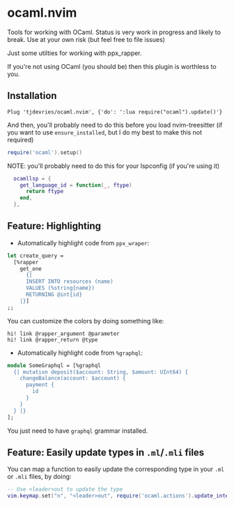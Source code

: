 # ocaml.nvim

Tools for working with OCaml.
Status is very work in progress and likely to break.
Use at your own risk (but feel free to file issues)

Just some utilties for working with ppx_rapper.

If you're not using OCaml (you should be) then this plugin is worthless to you.

## Installation

```vim
Plug 'tjdevries/ocaml.nvim', {'do': ':lua require("ocaml").update()'}
```

And then, you'll probably need to do this before you load nvim-treesitter
(if you want to use `ensure_installed`, but I do my best to make this not required)

```lua
require('ocaml').setup()
```


NOTE: you'll probably need to do this for your lspconfig (if you're using it)

```lua
  ocamllsp = {
    get_language_id = function(_, ftype)
      return ftype
    end,
  },
```

## Feature: Highlighting


- Automatically highlight code from `ppx_wraper`:

```ocaml
let create_query =
  [%rapper
    get_one
      {|
      INSERT INTO resources (name)
      VALUES (%string{name})
      RETURNING @int{id}
    |}]
;;
```

You can customize the colors by doing something like:

```vim
hi! link @rapper_argument @parameter
hi! link @rapper_return @type
```

- Automatically highlight code from `%graphql`:

```ocaml
module SomeGraphql = [%graphql
  {| mutation deposit($account: String, $amount: UInt64) {
    changeBalance(account: $account) {
      payment {
        id
      }
    }
  } |}
];
```

You just need to have `graphql` grammar installed.

## Feature: Easily update types in `.ml`/`.mli` files

You can map a function to easily update the corresponding type in your `.ml` or `.mli` files, by doing:

```lua
-- Use <leader>out to update the type
vim.keymap.set("n", "<leader>out", require('ocaml.actions').update_interface_type, { desc = "[O]caml [U]pdate [T]ype" })
```
